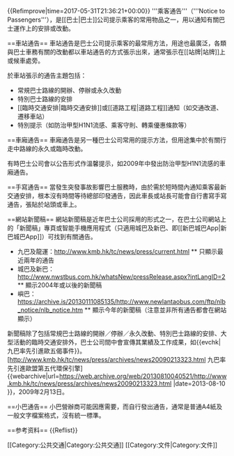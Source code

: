 {{Refimprove|time=2017-05-31T21:36:21+00:00}}
'''乘客通告'''（'''Notice to Passengers'''），是[[巴士|巴士]]公司提示乘客的常用物品之一，用以通知有關巴士運作上的安排或改動。

==車站通告==
車站通告是巴士公司提示乘客的最常用方法，用途也最廣泛，各類與巴士車務有關的改動都以車站通告的方式張示出來，通常張示在[[站牌|站牌]]上或候車處旁。

於車站張示的通告主題包括：
* 常規巴士路線的開辦、停辦或永久改動
* 特別巴士路線的安排
* [[臨時交通安排|臨時交通安排]]或[[道路工程|道路工程]]通知（如交通改道、遷移車站）
* 特別提示（如防治甲型H1N1流感、乘客守則、轉乘優惠條款等）

==車廂通告==
車廂通告是另一種巴士公司常用的提示方法，但用途集中於有關行走中路線的永久或臨時改動。

有時巴士公司會以公告形式作溫馨提示，如2009年中發出防治甲型H1N1流感的車廂通告。

==手寫通告==
當發生突發事故影響巴士服務時，由於需於短時間內通知乘客最新交通安排，根本沒有時間等待總部印發通告，因此車長或站長可能會自行書寫手寫通告，張貼於站頭或車上。

==網站新聞稿==
網站新聞稿是近年巴士公司採用的形式之一，在巴士公司網站上的「新聞稿」專頁或智能手機應用程式（只適用城巴及新巴、即[[新巴城巴App|新巴城巴App]]）可找到有關通告。
* 九巴及龍運：http://www.kmb.hk/tc/news/press/current.html
** 只顯示最近兩年的通告
* 城巴及新巴：http://www.nwstbus.com.hk/whatsNew/pressRelease.aspx?intLangID=2
** 顯示2004年或以後的新聞稿
* 嶼巴：https://archive.is/20130111085135/http://www.newlantaobus.com/ftp/nlb_notice/nlb_notice.htm
** 顯示今年的新聞稿（注意並非所有通告都會在網站顯示）

新聞稿除了包括常規巴士路線的開辦／停辦／永久改動、特別巴士路線的安排、大型活動的臨時交通安排外，巴士公司間中會宣傳其業績及工作成果，如{{evchk|九巴率先引進歐五偈事件}}。<ref>[http://www.kmb.hk/tc/news/press/archives/news20090213323.html 九巴率先引進歐盟第五代環保引擎] {{webarchive|url=https://web.archive.org/web/20130810040521/http://www.kmb.hk/tc/news/press/archives/news20090213323.html |date=2013-08-10 }}，2009年2月13日。</ref>

==小巴通告==
小巴營辦商可能因應需要，而自行發出通告，通常是普通A4紙及一般文字檔案格式，沒有統一標準。

==参考资料==
{{Reflist}}

[[Category:公共交通|Category:公共交通]]
[[Category:文件|Category:文件]]